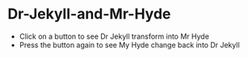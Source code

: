 # Dr-Jekyll-and-Mr-Hyde
<ul>
  <li>Click on a button to see Dr Jekyll transform into Mr Hyde</li>
  <li>Press the button again to see My Hyde change back into Dr Jekyll</li>
</ul>
